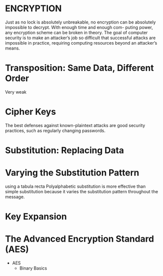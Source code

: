 # ENCRYPTION

Just as no lock is absolutely unbreakable, no encryption can
be absolutely impossible to decrypt. With enough time and enough com-
puting power, any encryption scheme can be broken in theory. The goal
of computer security is to make an attacker’s job so difficult that successful
attacks are impossible in practice, requiring computing resources beyond
an attacker’s means.

# Transposition: Same Data, Different Order

Very weak

# Cipher Keys

The best defenses against known-plaintext attacks are good security
practices, such as regularly changing passwords.

# Substitution: Replacing Data

# Varying the Substitution Pattern

using a tabula recta
Polyalphabetic substitution is more effective than simple substitution
because it varies the substitution pattern throughout the message.

# Key Expansion

# The Advanced Encryption Standard (AES)

* AES
  * Binary Basics
